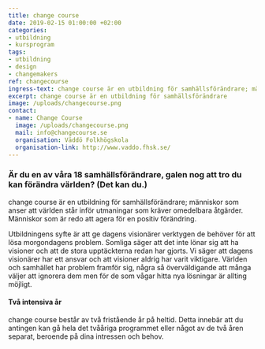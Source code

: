 ```yaml
---
title: change course
date: 2019-02-15 01:00:00 +02:00
categories:
- utbildning
- kursprogram
tags:
- utbildning
- design
- changemakers
ref: changecourse
ingress-text: change course är en utbildning för samhällsförändrare; människor som anser att världen står inför utmaningar som kräver omedelbara åtgärder. Människor som är redo att agera för en positiv förändring.
excerpt: change course är en utbildning för samhällsförändrare
image: /uploads/changecourse.png
contact:
- name: Change Course
  image: /uploads/changecourse.png
  mail: info@changecourse.se
  organisation: Väddö Folkhögskola
  organisation-link: http://www.vaddo.fhsk.se/
---
```


### Är du en av våra 18 samhällsförändrare, galen nog att tro du kan förändra världen? (Det kan du.)

change course är en utbildning för samhällsförändrare; människor som anser att världen står inför utmaningar som kräver omedelbara åtgärder. Människor som är redo att agera för en positiv förändring.

Utbildningens syfte är att ge dagens visionärer verktygen de behöver för att lösa morgondagens problem. Somliga säger att det inte lönar sig att ha visioner och att de stora upptäckterna redan har gjorts. Vi säger att dagens visionärer har ett ansvar och att visioner aldrig har varit viktigare. Världen och samhället har problem framför sig, några så överväldigande att många väljer att ignorera dem men för de som vågar hitta nya lösningar är allting möjligt.

#### Två intensiva år

change course består av två fristående år på heltid. Detta innebär att du antingen kan gå hela det tvååriga programmet eller något av de två åren separat, beroende på dina intressen och behov.
